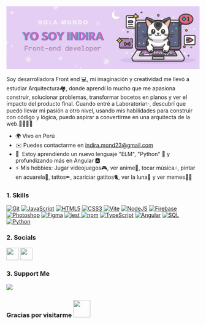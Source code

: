 <img src="dev.jpg"/>

Soy desarrolladora Front end 💻, mi imaginación y creatividad me llevó a estudiar Arquitectura🏘, donde aprendí lo mucho que me apasiona construir, solucionar problemas, transformar bocetos en planos y ver el impacto del producto final. Cuando entré a Laboratoria✨, descubrí que puedo llevar mi pasión a otro nivel, usando mis habilidades para construir con código y lógica, puedo aspirar a convertirme en una arquitecta de la web.🚀🎇🐱‍💻

* 🌍  Vivo en Perú
* ✉️  Puedes contactarme en [indira.mond23@gmail.com](mailto:indira.mond23@gmail.com)
* 🧠  Estoy aprendiendo un nuevo lenguaje "ELM", "Python" 👀 y profundizando más en Angular 🅰
* ⚡  Mis hobbies: Jugar videojuegos🎮, ver anime🎌, tocar música🎶, pintar en acuarela🎨, tattos✒, acariciar gatitos🐈, ver la luna🌙 y ver memes🐱‍👤

### 1. Skills

<p align="left">
<a href="https://git-scm.com/" target="_blank" rel="noreferrer"><img src="https://raw.githubusercontent.com/danielcranney/readme-generator/main/public/icons/skills/git-colored.svg" width="36" height="36" alt="Git" /></a>
<a href="https://developer.mozilla.org/en-US/docs/Web/JavaScript" target="_blank" rel="noreferrer"><img src="https://raw.githubusercontent.com/danielcranney/readme-generator/main/public/icons/skills/javascript-colored.svg" width="36" height="36" alt="JavaScript" /></a>
<a href="https://developer.mozilla.org/en-US/docs/Glossary/HTML5" target="_blank" rel="noreferrer"><img src="https://raw.githubusercontent.com/danielcranney/readme-generator/main/public/icons/skills/html5-colored.svg" width="36" height="36" alt="HTML5" /></a>
<a href="https://www.w3.org/TR/CSS/#css" target="_blank" rel="noreferrer"><img src="https://raw.githubusercontent.com/danielcranney/readme-generator/main/public/icons/skills/css3-colored.svg" width="36" height="36" alt="CSS3" /></a>
<a href="https://vitejs.dev/" target="_blank" rel="noreferrer"><img src="https://raw.githubusercontent.com/danielcranney/readme-generator/main/public/icons/skills/vite-colored.svg" width="36" height="36" alt="Vite" /></a>
<a href="https://nodejs.org/en/" target="_blank" rel="noreferrer"><img src="https://raw.githubusercontent.com/danielcranney/readme-generator/main/public/icons/skills/nodejs-colored.svg" width="36" height="36" alt="NodeJS" /></a>
<a href="https://firebase.google.com/" target="_blank" rel="noreferrer"><img src="https://raw.githubusercontent.com/danielcranney/readme-generator/main/public/icons/skills/firebase-colored.svg" width="36" height="36" alt="Firebase" /></a>
<a href="https://www.adobe.com/uk/products/photoshop.html" target="_blank" rel="noreferrer"><img src="https://raw.githubusercontent.com/danielcranney/readme-generator/main/public/icons/skills/photoshop-colored.svg" width="36" height="36" alt="Photoshop" /></a>
<a href="https://www.figma.com/" target="_blank" rel="noreferrer"><img src="https://raw.githubusercontent.com/danielcranney/readme-generator/main/public/icons/skills/figma-colored.svg" width="36" height="36" alt="Figma" /></a>
<a href="https://jestjs.io" target="_blank" rel="noreferrer"> <img src="https://www.vectorlogo.zone/logos/jestjsio/jestjsio-icon.svg" alt="jest" width="36" height="36"/> </a> 
<a href="https://www.npmjs.com/" target="_blank" rel="noreferrer"><img src="https://www.svgviewer.dev/static-svgs/34587/npm.svg" width="36" height="36" alt="npm" /></a>
<a href="https://www.typescriptlang.org/" target="_blank" rel="noreferrer"><img src="https://raw.githubusercontent.com/danielcranney/readme-generator/main/public/icons/skills/typescript-colored.svg" width="36" height="36" alt="TypeScript" /></a>
<a href="https://angular.io/" target="_blank" rel="noreferrer"><img src="https://raw.githubusercontent.com/danielcranney/readme-generator/main/public/icons/skills/angularjs-colored.svg" width="36" height="36" alt="Angular" /></a>
<a href="#" target="_blank" rel="noreferrer"><img src="https://static-00.iconduck.com/assets.00/sql-database-generic-icon-1521x2048-d0vdpxpg.png" width="36" height="36" alt="SQL" /></a>
<a href="#" target="_blank" rel="noreferrer"><img src="https://styles.redditmedia.com/t5_3evbu/styles/communityIcon_78eetq3tym861.png" width="36" height="36" alt="Python" /></a>

</p>

### 2. Socials

<p align="left"> <a href="https://www.github.com/IndiraPe" target="_blank" rel="noreferrer"><img background-color="white" src="https://cdn4.iconfinder.com/data/icons/social-media-logos-6/512/71-github-512.png" width="32" height="32" /></a> <a href="https://www.linkedin.com/in/indira-pp-mond/" target="_blank" rel="noreferrer"><img src="https://raw.githubusercontent.com/danielcranney/readme-generator/main/public/icons/socials/linkedin.svg" width="32" height="32" /></a></p>

### 3. Support Me

<a href="https://www.buymeacoffee.com/indiramondf"><img src="https://cdn.buymeacoffee.com/buttons/v2/default-yellow.png" width="200" /></a>

### Gracias por visitarme <img src="https://pic.funnygifsbox.com/uploads/2019/02/funnygifsbox.com-2019-02-14-05-10-07-25.gif" width="45" height="45" />
